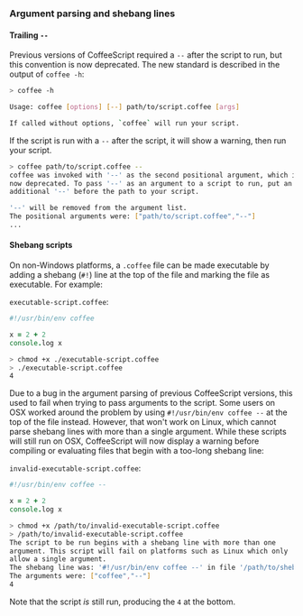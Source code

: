 ### Argument parsing and shebang lines

#### Trailing `--`

Previous versions of CoffeeScript required a `--` after the script to run, but this convention is now deprecated. The new standard is described in the output of `coffee -h`:

``` bash
> coffee -h

Usage: coffee [options] [--] path/to/script.coffee [args]

If called without options, `coffee` will run your script.


```

If the script is run with a `--` after the script, it will show a warning, then run your script.

``` bash
> coffee path/to/script.coffee --
coffee was invoked with '--' as the second positional argument, which is
now deprecated. To pass '--' as an argument to a script to run, put an
additional '--' before the path to your script.

'--' will be removed from the argument list.
The positional arguments were: ["path/to/script.coffee","--"]
...
```

#### Shebang scripts

On non-Windows platforms, a `.coffee` file can be made executable by adding a shebang (`#!`) line at the top of the file and marking the file as executable. For example:

`executable-script.coffee`:
``` coffeescript
#!/usr/bin/env coffee

x = 2 + 2
console.log x
```

``` bash
> chmod +x ./executable-script.coffee
> ./executable-script.coffee
4
```

Due to a bug in the argument parsing of previous CoffeeScript versions, this used to fail when trying to pass arguments to the script. Some users on OSX worked around the problem by using `#!/usr/bin/env coffee --` at the top of the file instead. However, that won't work on Linux, which cannot parse shebang lines with more than a single argument. While these scripts will still run on OSX, CoffeeScript will now display a warning before compiling or evaluating files that begin with a too-long shebang line:

`invalid-executable-script.coffee`:
``` coffeescript
#!/usr/bin/env coffee --

x = 2 + 2
console.log x
```

``` bash
> chmod +x /path/to/invalid-executable-script.coffee
> /path/to/invalid-executable-script.coffee
The script to be run begins with a shebang line with more than one
argument. This script will fail on platforms such as Linux which only
allow a single argument.
The shebang line was: '#!/usr/bin/env coffee --' in file '/path/to/shebang-extra-args.coffee'
The arguments were: ["coffee","--"]
4
```

Note that the script *is* still run, producing the `4` at the bottom.

